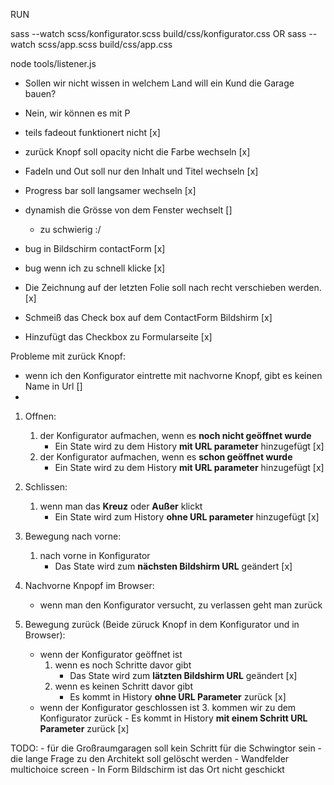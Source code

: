 RUN

sass --watch scss/konfigurator.scss build/css/konfigurator.css
OR
sass --watch scss/app.scss build/css/app.css

node tools/listener.js



- Sollen wir nicht wissen in welchem Land will ein Kund die Garage bauen?
 - Nein, wir können es mit P


- teils fadeout funktionert nicht [x]
- zurück Knopf soll opacity nicht die Farbe wechseln [x]
- FadeIn und Out soll nur den Inhalt und Titel wechseln [x]
- Progress bar soll langsamer wechseln [x]
- dynamish die Grösse von dem Fenster wechselt []
    - zu schwierig :/
- bug in Bildschirm contactForm [x]
- bug wenn ich zu schnell klicke [x]
- Die Zeichnung auf der letzten Folie soll nach recht verschieben werden. [x]
- Schmeiß das Check box auf dem ContactForm Bildshirm [x]
- Hinzufügt das Checkbox zu Formularseite [x]


Probleme mit zurück Knopf:
- wenn ich den Konfigurator eintrette mit nachvorne Knopf, gibt es keinen Name in Url []
- 


1. Offnen:
    1. der Konfigurator aufmachen, wenn es **noch nicht geöffnet wurde** 
        - Ein State wird zu dem History **mit URL parameter** hinzugefügt [x]
    2. der Konfigurator aufmachen, wenn es **schon geöffnet wurde** 
        - Ein State wird zu dem History **mit URL parameter** hinzugefügt [x]

2. Schlissen:
    1. wenn man das **Kreuz** oder **Außer** klickt
        - Ein State wird zum History **ohne URL parameter** hinzugefügt [x]

3. Bewegung nach vorne:
    1. nach vorne in Konfigurator
        - Das State wird zum **nächsten Bildshirm URL** geändert [x]

5. Nachvorne Knpopf im Browser:
    - wenn man den Konfigurator versucht, zu verlassen geht man zurück

4. Bewegung zurück (Beide züruck Knopf in dem Konfigurator und in Browser):
    - wenn der Konfigurator geöffnet ist
        1.  wenn es noch Schritte davor gibt
            - Das State wird zum **lätzten Bildshirm URL** geändert [x]
        2.  wenn es keinen Schritt davor gibt
            - Es kommt in History **ohne URL Parameter** zurück [x]
    - wenn der Konfigurator geschlossen ist
        3. kommen wir zu dem Konfigurator zurück
            -  Es kommt in History **mit einem Schritt URL Parameter** zurück [x]




TODO:
    - für die Großraumgaragen soll kein Schritt für die Schwingtor sein
    - die lange Frage zu den Architekt soll gelöscht werden
    - Wandfelder multichoice screen
    - In Form Bildschirm ist das Ort nicht geschickt 
